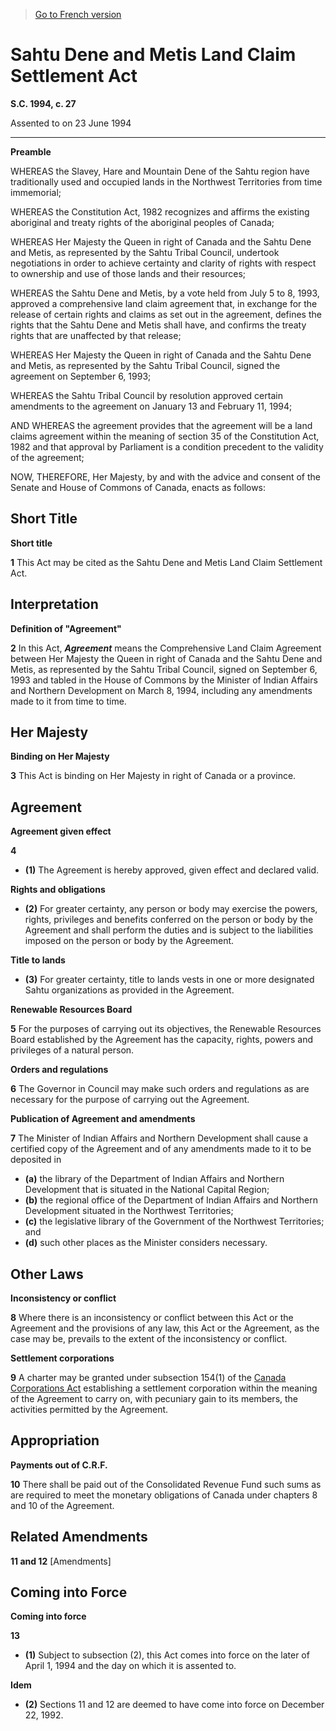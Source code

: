 > [Go to French version](/fr/Lois/Lois%20du%20Canada/1994/ch.%2027.md)

# Sahtu Dene and Metis Land Claim Settlement Act

**S.C. 1994, c. 27**


Assented to on 23 June 1994

----------




**Preamble**

WHEREAS the Slavey, Hare and Mountain Dene of the Sahtu region have traditionally used and occupied lands in the Northwest Territories from time immemorial;

WHEREAS the Constitution Act, 1982 recognizes and affirms the existing aboriginal and treaty rights of the aboriginal peoples of Canada;

WHEREAS Her Majesty the Queen in right of Canada and the Sahtu Dene and Metis, as represented by the Sahtu Tribal Council, undertook negotiations in order to achieve certainty and clarity of rights with respect to ownership and use of those lands and their resources;

WHEREAS the Sahtu Dene and Metis, by a vote held from July 5 to 8, 1993, approved a comprehensive land claim agreement that, in exchange for the release of certain rights and claims as set out in the agreement, defines the rights that the Sahtu Dene and Metis shall have, and confirms the treaty rights that are unaffected by that release;

WHEREAS Her Majesty the Queen in right of Canada and the Sahtu Dene and Metis, as represented by the Sahtu Tribal Council, signed the agreement on September 6, 1993;

WHEREAS the Sahtu Tribal Council by resolution approved certain amendments to the agreement on January 13 and February 11, 1994;

AND WHEREAS the agreement provides that the agreement will be a land claims agreement within the meaning of section 35 of the Constitution Act, 1982 and that approval by Parliament is a condition precedent to the validity of the agreement;



NOW, THEREFORE, Her Majesty, by and with the advice and consent of the Senate and House of Commons of Canada, enacts as follows:






## Short Title



**Short title**

**1** This Act may be cited as the Sahtu Dene and Metis Land Claim Settlement Act.




## Interpretation



**Definition of "Agreement"**

**2** In this Act, ***Agreement*** means the Comprehensive Land Claim Agreement between Her Majesty the Queen in right of Canada and the Sahtu Dene and Metis, as represented by the Sahtu Tribal Council, signed on September 6, 1993 and tabled in the House of Commons by the Minister of Indian Affairs and Northern Development on March 8, 1994, including any amendments made to it from time to time.




## Her Majesty



**Binding on Her Majesty**

**3** This Act is binding on Her Majesty in right of Canada or a province.




## Agreement



**Agreement given effect**

**4** 

- **(1)** The Agreement is hereby approved, given effect and declared valid.

**Rights and obligations**

- **(2)** For greater certainty, any person or body may exercise the powers, rights, privileges and benefits conferred on the person or body by the Agreement and shall perform the duties and is subject to the liabilities imposed on the person or body by the Agreement.

**Title to lands**

- **(3)** For greater certainty, title to lands vests in one or more designated Sahtu organizations as provided in the Agreement.




**Renewable Resources Board**

**5** For the purposes of carrying out its objectives, the Renewable Resources Board established by the Agreement has the capacity, rights, powers and privileges of a natural person.




**Orders and regulations**

**6** The Governor in Council may make such orders and regulations as are necessary for the purpose of carrying out the Agreement.




**Publication of Agreement and amendments**

**7** The Minister of Indian Affairs and Northern Development shall cause a certified copy of the Agreement and of any amendments made to it to be deposited in
- **(a)** the library of the Department of Indian Affairs and Northern Development that is situated in the National Capital Region;
- **(b)** the regional office of the Department of Indian Affairs and Northern Development situated in the Northwest Territories;
- **(c)** the legislative library of the Government of the Northwest Territories; and
- **(d)** such other places as the Minister considers necessary.




## Other Laws



**Inconsistency or conflict**

**8** Where there is an inconsistency or conflict between this Act or the Agreement and the provisions of any law, this Act or the Agreement, as the case may be, prevails to the extent of the inconsistency or conflict.




**Settlement corporations**

**9** A charter may be granted under subsection 154(1) of the [Canada Corporations Act](/en/Acts/Statutes%20of%20Canada/1970/c.%20C-32.md) establishing a settlement corporation within the meaning of the Agreement to carry on, with pecuniary gain to its members, the activities permitted by the Agreement.




## Appropriation



**Payments out of C.R.F.**

**10** There shall be paid out of the Consolidated Revenue Fund such sums as are required to meet the monetary obligations of Canada under chapters 8 and 10 of the Agreement.




## Related Amendments


**11 and 12** [Amendments]




## Coming into Force



**Coming into force**

**13** 

- **(1)** Subject to subsection (2), this Act comes into force on the later of April 1, 1994 and the day on which it is assented to.

**Idem**

- **(2)** Sections 11 and 12 are deemed to have come into force on December 22, 1992.


